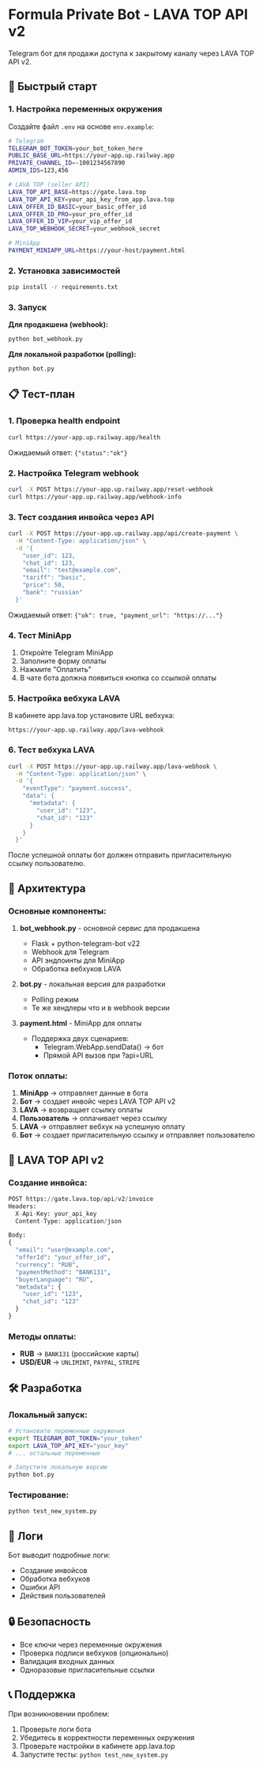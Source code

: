 # Formula Private Bot - LAVA TOP API v2

Telegram бот для продажи доступа к закрытому каналу через LAVA TOP API v2.

## 🚀 Быстрый старт

### 1. Настройка переменных окружения

Создайте файл `.env` на основе `env.example`:

```bash
# Telegram
TELEGRAM_BOT_TOKEN=your_bot_token_here
PUBLIC_BASE_URL=https://your-app.up.railway.app
PRIVATE_CHANNEL_ID=-1001234567890
ADMIN_IDS=123,456

# LAVA TOP (seller API)
LAVA_TOP_API_BASE=https://gate.lava.top
LAVA_TOP_API_KEY=your_api_key_from_app.lava.top
LAVA_OFFER_ID_BASIC=your_basic_offer_id
LAVA_OFFER_ID_PRO=your_pro_offer_id
LAVA_OFFER_ID_VIP=your_vip_offer_id
LAVA_TOP_WEBHOOK_SECRET=your_webhook_secret

# MiniApp
PAYMENT_MINIAPP_URL=https://your-host/payment.html
```

### 2. Установка зависимостей

```bash
pip install -r requirements.txt
```

### 3. Запуск

**Для продакшена (webhook):**
```bash
python bot_webhook.py
```

**Для локальной разработки (polling):**
```bash
python bot.py
```

## 📋 Тест-план

### 1. Проверка health endpoint
```bash
curl https://your-app.up.railway.app/health
```
Ожидаемый ответ: `{"status":"ok"}`

### 2. Настройка Telegram webhook
```bash
curl -X POST https://your-app.up.railway.app/reset-webhook
curl https://your-app.up.railway.app/webhook-info
```

### 3. Тест создания инвойса через API
```bash
curl -X POST https://your-app.up.railway.app/api/create-payment \
  -H "Content-Type: application/json" \
  -d '{
    "user_id": 123,
    "chat_id": 123,
    "email": "test@example.com",
    "tariff": "basic",
    "price": 50,
    "bank": "russian"
  }'
```

Ожидаемый ответ: `{"ok": true, "payment_url": "https://..."}`

### 4. Тест MiniApp
1. Откройте Telegram MiniApp
2. Заполните форму оплаты
3. Нажмите "Оплатить"
4. В чате бота должна появиться кнопка со ссылкой оплаты

### 5. Настройка вебхука LAVA
В кабинете app.lava.top установите URL вебхука:
```
https://your-app.up.railway.app/lava-webhook
```

### 6. Тест вебхука LAVA
```bash
curl -X POST https://your-app.up.railway.app/lava-webhook \
  -H "Content-Type: application/json" \
  -d '{
    "eventType": "payment.success",
    "data": {
      "metadata": {
        "user_id": "123",
        "chat_id": "123"
      }
    }
  }'
```

После успешной оплаты бот должен отправить пригласительную ссылку пользователю.

## 🔧 Архитектура

### Основные компоненты:

1. **bot_webhook.py** - основной сервис для продакшена
   - Flask + python-telegram-bot v22
   - Webhook для Telegram
   - API эндпоинты для MiniApp
   - Обработка вебхуков LAVA

2. **bot.py** - локальная версия для разработки
   - Polling режим
   - Те же хендлеры что и в webhook версии

3. **payment.html** - MiniApp для оплаты
   - Поддержка двух сценариев:
     - Telegram.WebApp.sendData() → бот
     - Прямой API вызов при ?api=URL

### Поток оплаты:

1. **MiniApp** → отправляет данные в бота
2. **Бот** → создает инвойс через LAVA TOP API v2
3. **LAVA** → возвращает ссылку оплаты
4. **Пользователь** → оплачивает через ссылку
5. **LAVA** → отправляет вебхук на успешную оплату
6. **Бот** → создает пригласительную ссылку и отправляет пользователю

## 🔑 LAVA TOP API v2

### Создание инвойса:
```python
POST https://gate.lava.top/api/v2/invoice
Headers:
  X-Api-Key: your_api_key
  Content-Type: application/json

Body:
{
  "email": "user@example.com",
  "offerId": "your_offer_id",
  "currency": "RUB",
  "paymentMethod": "BANK131",
  "buyerLanguage": "RU",
  "metadata": {
    "user_id": "123",
    "chat_id": "123"
  }
}
```

### Методы оплаты:
- **RUB** → `BANK131` (российские карты)
- **USD/EUR** → `UNLIMINT`, `PAYPAL`, `STRIPE`

## 🛠️ Разработка

### Локальный запуск:
```bash
# Установите переменные окружения
export TELEGRAM_BOT_TOKEN="your_token"
export LAVA_TOP_API_KEY="your_key"
# ... остальные переменные

# Запустите локальную версию
python bot.py
```

### Тестирование:
```bash
python test_new_system.py
```

## 📝 Логи

Бот выводит подробные логи:
- Создание инвойсов
- Обработка вебхуков
- Ошибки API
- Действия пользователей

## 🔒 Безопасность

- Все ключи через переменные окружения
- Проверка подписи вебхуков (опционально)
- Валидация входных данных
- Одноразовые пригласительные ссылки

## 📞 Поддержка

При возникновении проблем:
1. Проверьте логи бота
2. Убедитесь в корректности переменных окружения
3. Проверьте настройки в кабинете app.lava.top
4. Запустите тесты: `python test_new_system.py`

